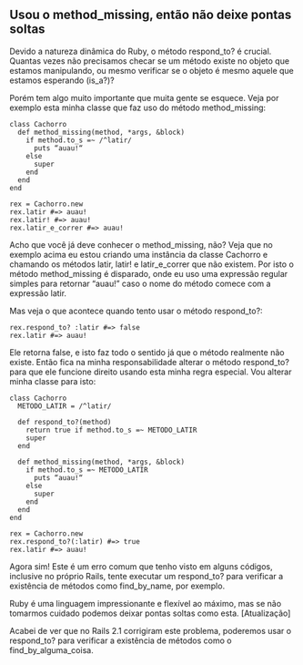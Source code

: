 ## Usou o method\_missing, então não deixe pontas soltas

Devido a natureza dinâmica do Ruby, o método respond\_to? é crucial. Quantas vezes não precisamos checar se um método existe no objeto que estamos manipulando, ou mesmo verificar se o objeto é mesmo aquele que estamos esperando (is\_a?)?

Porém tem algo muito importante que muita gente se esquece. Veja por exemplo esta minha classe que faz uso do método method\_missing:

	class Cachorro
	  def method_missing(method, *args, &block)
	    if method.to_s =~ /^latir/
	      puts “auau!“
	    else
	      super
	    end
	  end
	end

	rex = Cachorro.new
	rex.latir #=> auau!
	rex.latir! #=> auau!
	rex.latir_e_correr #=> auau!

Acho que você já deve conhecer o method\_missing, não? Veja que no exemplo acima eu estou criando uma instância da classe Cachorro e chamando os métodos latir, latir! e latir\_e\_correr que não existem. Por isto o método method\_missing é disparado, onde eu uso uma expressão regular simples para retornar “auau!” caso o nome do método comece com a expressão latir.

Mas veja o que acontece quando tento usar o método respond\_to?:

	rex.respond_to? :latir #=> false
	rex.latir #=> auau!

Ele retorna false, e isto faz todo o sentido já que o método realmente não existe. Então fica na minha responsabilidade alterar o método respond\_to? para que ele funcione direito usando esta minha regra especial. Vou alterar minha classe para isto:

	class Cachorro
	  METODO_LATIR = /^latir/

	  def respond_to?(method)
	    return true if method.to_s =~ METODO_LATIR
	    super
	  end

	  def method_missing(method, *args, &block)
	    if method.to_s =~ METODO_LATIR
	      puts “auau!“
	    else
	      super
	    end
	  end
	end

	rex = Cachorro.new
	rex.respond_to?(:latir) #=> true
	rex.latir #=> auau!

Agora sim! Este é um erro comum que tenho visto em alguns códigos, inclusive no próprio Rails, tente executar um respond\_to? para verificar a existência de métodos como find\_by\_name, por exemplo.

Ruby é uma linguagem impressionante e flexível ao máximo, mas se não tomarmos cuidado podemos deixar pontas soltas como esta.
[Atualização]

Acabei de ver que no Rails 2.1 corrigiram este problema, poderemos usar o respond\_to? para verificar a existência de métodos como o find\_by\_alguma\_coisa.

